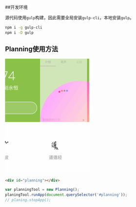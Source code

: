 ##开发环境

源代码使用```gulp```构建，因此需要全局安装```gulp-cli```，本地安装```gulp```。

```bash
npm i -g gulp-cli
npm i -D gulp
```

## Planning使用方法

![](./resource/planning.gif)

```html
<div id="planning"></div>
```

```javascript
var planningTool = new Planning();
planingTool.runApp(document.querySelector('#planning'));
// planing.stopApp();
```
